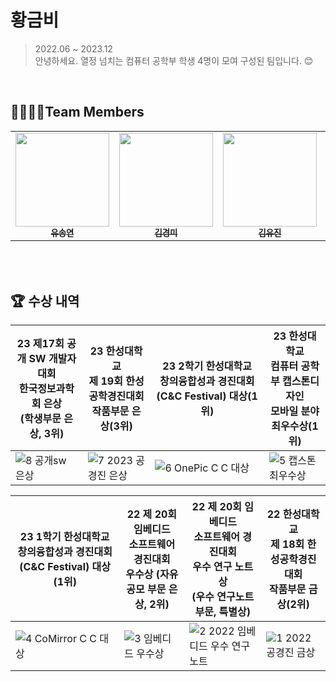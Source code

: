 # 황금비

> 2022.06 ~ 2023.12 <br/>
> 안녕하세요. 열정 넘치는 컴퓨터 공학부 학생 4명이 모여 구성된 팀입니다. 😊
</br>

<!---
<div style="display: flex; justify-content: space-between;">
  <img src="https://github.com/ujkkk/ujkkk/assets/88374384/9ceeca13-5a21-4284-8a62-5aa3575dd641" width="327" />
  <img src="https://github.com/ujkkk/ujkkk/assets/88374384/ef7e7f9e-ffd6-4f12-9e47-9b2c3edfa068" width="500" />
</div>
--->

## 👨‍👩‍👧‍👧Team Members
<table>
  <tbody>
    <tr>
      <td align="center"><a href="https://github.com/syy0O"><img src="https://avatars.githubusercontent.com/u/86238720?v=4" width="150px" alt=""/><br /><sub><b>유송연</b></sub></a><br /></td>
      <td align="center"><a href="https://github.com/kyum-q"><img src="https://avatars.githubusercontent.com/u/109158497?v=4" width="150px" alt=""/><br /><sub><b>김경미</b></sub></a><br /></td>
      <td align="center"><a href="https://github.com/ujkkk"><img src="https://avatars.githubusercontent.com/u/88374384?v=4" width="150px" alt=""/><br /><sub><b>김유진</b></sub></a><br /></td>
      <td align="center"><a href="https://github.com/muppychae1"><img src="https://avatars.githubusercontent.com/u/109191101?v=4" width="150px" alt=""/><br /><sub><b>박채원</b></sub></a><br /></td>
     <tr/>
  </tbody>
</table>

<br/>
<br/>

## 🏆 수상 내역

| 23 제17회 공개 SW 개발자 대회 <br/>한국정보과학회 은상  <br/>(학생부문 은상, 3위) | 23 한성대학교<br/> 제 19회 한성공학경진대회 <br/> 작품부문 은상(3위)    | 23 2학기 한성대학교 <br/> 창의융합성과 경진대회(C&C Festival) 대상(1위) | 23 한성대학교 <br/> 컴퓨터 공학부 캡스톤디자인 <br/> 모바일 분야  <br/>최우수상(1위) |
| ----------------------------------------------------------- | ------------------------------------------------------------ | ------------------------------------------------------------ | ------------------------------------------------------------ |
| ![8  공개sw 은상](https://github.com/ujkkk/ujkkk/assets/88374384/b7fd88d5-e76e-4ed7-b57e-a49729523a03) | ![7  2023 공경진 은상](https://github.com/ujkkk/ujkkk/assets/88374384/9bd7eb26-0f0d-471e-9f83-e14f5426cb8d) | ![6  OnePic C C 대상](https://github.com/ujkkk/ujkkk/assets/88374384/f962f2ad-772a-4b73-92a9-e0ad7f399510) | ![5 캡스톤 최우수상](https://github.com/ujkkk/ujkkk/assets/88374384/64d635cb-2ea5-4578-8135-22d97d111413) |

| <center> **23 1학기 한성대학교  <br/>창의융합성과 경진대회(C&C Festival) 대상 (1위)**  </center> | **22 제 20회 임베디드  <br/>소프트웨어 경진대회  <br/>우수상 (자유공모 부문 은상, 2위)** | **22 제 20회 임베디드 <br/>소프트웨어 경진대회  <br/>우수 연구 노트상  <br/> (우수 연구노트 부문, 특별상)** | **22 한성대학교  <br/>제 18회 한성공학경진대회  <br/>작품부문 금상(2위)** |
| ----------------------------------------------------------- | ------------------------------------------------------------ | ------------------------------------------------------------ | ------------------------------------------------------------ |
| ![4  CoMirror C C 대상](https://github.com/ujkkk/ujkkk/assets/88374384/2ad87ac1-4fbd-470f-86c6-dfc1f60d1ac7) | ![3  임베디드 우수상](https://github.com/ujkkk/ujkkk/assets/88374384/d36b78a5-fac3-4b68-99ef-794edc155700) | ![2  2022 임베디드 우수 연구 노트](https://github.com/HINAPIA/.github/assets/109158497/109fb6ef-ad11-42ed-b955-9a7e4fa2fbf4) | ![1  2022 공경진 금상](https://github.com/ujkkk/ujkkk/assets/88374384/c7058260-58ba-4d5d-b337-a353e1ba966d) |
